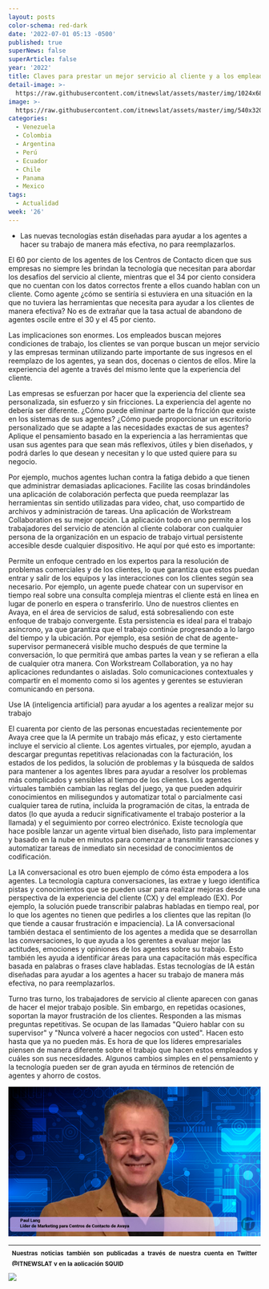```yaml
---
layout: posts
color-schema: red-dark
date: '2022-07-01 05:13 -0500'
published: true
superNews: false
superArticle: false
year: '2022'
title: Claves para prestar un mejor servicio al cliente y a los empleados
detail-image: >-
  https://raw.githubusercontent.com/itnewslat/assets/master/img/1024x680/Paul-Lang-g.jpg
image: >-
  https://raw.githubusercontent.com/itnewslat/assets/master/img/540x320/Paul-Lang-p.jpg
categories:
  - Venezuela
  - Colombia
  - Argentina
  - Perú
  - Ecuador
  - Chile
  - Panama
  - Mexico
tags:
  - Actualidad
week: '26'
---
```

- Las nuevas tecnologías están diseñadas para ayudar a los agentes a hacer su trabajo de manera más efectiva, no para reemplazarlos.

El 60 por ciento de los agentes de los Centros de Contacto dicen que sus empresas no siempre les brindan la tecnología que necesitan para abordar los desafíos del servicio al cliente, mientras que el 34 por ciento considera que no cuentan con los datos correctos frente a ellos cuando hablan con un cliente. Como agente ¿cómo se sentiría si estuviera en una situación en la que no tuviera las herramientas que necesita para ayudar a los clientes de manera efectiva? No es de extrañar que la tasa actual de abandono de agentes oscile entre el 30 y el 45 por ciento.
 
Las implicaciones son enormes. Los empleados buscan mejores condiciones de trabajo, los clientes se van porque buscan un mejor servicio y las empresas terminan utilizando parte importante de sus ingresos en el reemplazo de los agentes, ya sean dos, docenas o cientos de ellos.
Mire la experiencia del agente a través del mismo lente que la experiencia del cliente.

Las empresas se esfuerzan por hacer que la experiencia del cliente sea personalizada, sin esfuerzo y sin fricciones. La experiencia del agente no debería ser diferente. ¿Cómo puede eliminar parte de la fricción que existe en los sistemas de sus agentes? ¿Cómo puede proporcionar un escritorio personalizado que se adapte a las necesidades exactas de sus agentes? Aplique el pensamiento basado en la experiencia a las herramientas que usan sus agentes para que sean más reflexivos, útiles y bien diseñados, y podrá darles lo que desean y necesitan y lo que usted quiere para su negocio.
 
Por ejemplo, muchos agentes luchan contra la fatiga debido a que tienen que administrar demasiadas aplicaciones. Facilite las cosas brindándoles una aplicación de colaboración perfecta que pueda reemplazar las herramientas sin sentido utilizadas para video, chat, uso compartido de archivos y administración de tareas. Una aplicación de Workstream Collaboration es su mejor opción. La aplicación todo en uno permite a los trabajadores del servicio de atención al cliente colaborar con cualquier persona de la organización en un espacio de trabajo virtual persistente accesible desde cualquier dispositivo. He aquí por qué esto es importante:
 
Permite un enfoque centrado en los expertos para la resolución de problemas comerciales y de los clientes, lo que garantiza que estos puedan entrar y salir de los equipos y las interacciones con los clientes según sea necesario. Por ejemplo, un agente puede chatear con un supervisor en tiempo real sobre una consulta compleja mientras el cliente está en línea en lugar de ponerlo en espera o transferirlo. Uno de nuestros clientes en Avaya, en el área de servicios de salud, está sobresaliendo con este enfoque de trabajo convergente.
Esta persistencia es ideal para el trabajo asíncrono, ya que garantiza que el trabajo continúe progresando a lo largo del tiempo y la ubicación. Por ejemplo, esa sesión de chat de agente-supervisor permanecerá visible mucho después de que termine la conversación, lo que permitirá que ambas partes la vean y se refieran a ella de cualquier otra manera.
Con Workstream Collaboration, ya no hay aplicaciones redundantes o aisladas. Solo comunicaciones contextuales y compartir en el momento como si los agentes y gerentes se estuvieran comunicando en persona.
 
Use IA (inteligencia artificial) para ayudar a los agentes a realizar mejor su trabajo
 
El cuarenta por ciento de las personas encuestadas recientemente por Avaya cree que la IA permite un trabajo más eficaz, y esto ciertamente incluye el servicio al cliente. Los agentes virtuales, por ejemplo, ayudan a descargar preguntas repetitivas relacionadas con la facturación, los estados de los pedidos, la solución de problemas y la búsqueda de saldos para mantener a los agentes libres para ayudar a resolver los problemas más complicados y sensibles al tiempo de los clientes. Los agentes virtuales también cambian las reglas del juego, ya que pueden adquirir conocimientos en milisegundos y automatizar total o parcialmente casi cualquier tarea de rutina, incluida la programación de citas, la entrada de datos (lo que ayuda a reducir significativamente el trabajo posterior a la llamada) y el seguimiento por correo electrónico. Existe tecnología que hace posible lanzar un agente virtual bien diseñado, listo para implementar y basado en la nube en minutos para comenzar a transmitir transacciones y automatizar tareas de inmediato sin necesidad de conocimientos de codificación.
 
La IA conversacional es otro buen ejemplo de cómo ésta empodera a los agentes. La tecnología captura conversaciones, las extrae y luego identifica pistas y conocimientos que se pueden usar para realizar mejoras desde una perspectiva de la experiencia del cliente (CX) y del empleado (EX). Por ejemplo, la solución puede transcribir palabras habladas en tiempo real, por lo que los agentes no tienen que pedirles a los clientes que las repitan (lo que tiende a causar frustración e impaciencia). La IA conversacional también destaca el sentimiento de los agentes a medida que se desarrollan las conversaciones, lo que ayuda a los gerentes a evaluar mejor las actitudes, emociones y opiniones de los agentes sobre su trabajo. Esto también les ayuda a identificar áreas para una capacitación más específica basada en palabras o frases clave habladas. Estas tecnologías de IA están diseñadas para ayudar a los agentes a hacer su trabajo de manera más efectiva, no para reemplazarlos.
 
Turno tras turno, los trabajadores de servicio al cliente aparecen con ganas de hacer el mejor trabajo posible. Sin embargo, en repetidas ocasiones, soportan la mayor frustración de los clientes. Responden a las mismas preguntas repetitivas. Se ocupan de las llamadas "Quiero hablar con su supervisor" y "Nunca volveré a hacer negocios con usted". Hacen esto hasta que ya no pueden más. Es hora de que los líderes empresariales piensen de manera diferente sobre el trabajo que hacen estos empleados y cuáles son sus necesidades. Algunos cambios simples en el pensamiento y la tecnología pueden ser de gran ayuda en términos de retención de agentes y ahorro de costos.

![](https://raw.githubusercontent.com/itnewslat/assets/master/img/540x320/Paul-Lang-p.jpg)

<table style="height: 42px;" width="569">
<tbody>
<tr>
<td style="text-align: justify;"><sub><strong>Nuestras noticias también son publicadas a través de nuestra cuenta en Twitter <a href="https://twitter.com/itnewslat?lang=es">@ITNEWSLAT</a> y en la aplicación <a href="https://squidapp.co/en/">SQUID</a></strong></sub></td>
</tr>
</tbody>
</table>

<img src="https://tracker.metricool.com/c3po.jpg?hash=56f88a41e39ab42c063cc51676587a04"/>